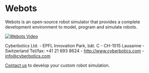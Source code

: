 # Webots

Webots is an open-source robot simulator that provides a complete development environment to model, program and simulate robots.

[![Webots Video](https://user-images.githubusercontent.com/2461619/48144210-be528280-e2b0-11e8-9b7d-432db17522bb.PNG)](https://www.youtube.com/watch?v=pZC9YcRsKPI)

Cyberbotics Ltd. - EPFL Innovation Park, bât. C - CH-1015 Lausanne - Switzerland Tel/fax: +41 21 693 8624 - http://www.cyberbotics.com - [info@cyberbotics.com](mailto:info@cyberbotics.com)

[Contact us](mailto:info@cyberbotics.com) to develop your custom robot simulation.
